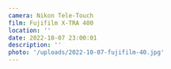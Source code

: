 ```yaml
---
camera: Nikon Tele-Touch
film: Fujifilm X-TRA 400
location: ''
date: 2022-10-07 23:00:01
description: ''
photo: '/uploads/2022-10-07-fujifilm-40.jpg'
---
```

